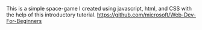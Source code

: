 This is a simple space-game I created using javascript, html, and CSS with the help of this introductory tutorial.
https://github.com/microsoft/Web-Dev-For-Beginners
